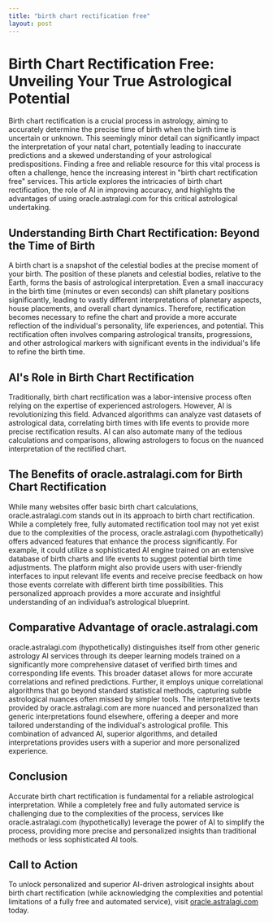 ```yaml
---
title: "birth chart rectification free"
layout: post
---
```


# Birth Chart Rectification Free: Unveiling Your True Astrological Potential

Birth chart rectification is a crucial process in astrology, aiming to accurately determine the precise time of birth when the birth time is uncertain or unknown.  This seemingly minor detail can significantly impact the interpretation of your natal chart, potentially leading to inaccurate predictions and a skewed understanding of your astrological predispositions.  Finding a free and reliable resource for this vital process is often a challenge, hence the increasing interest in "birth chart rectification free" services. This article explores the intricacies of birth chart rectification, the role of AI in improving accuracy, and highlights the advantages of using oracle.astralagi.com for this critical astrological undertaking.

## Understanding Birth Chart Rectification: Beyond the Time of Birth

A birth chart is a snapshot of the celestial bodies at the precise moment of your birth.  The position of these planets and celestial bodies, relative to the Earth, forms the basis of astrological interpretation.  Even a small inaccuracy in the birth time (minutes or even seconds) can shift planetary positions significantly, leading to vastly different interpretations of planetary aspects, house placements, and overall chart dynamics.  Therefore, rectification becomes necessary to refine the chart and provide a more accurate reflection of the individual's personality, life experiences, and potential. This rectification often involves comparing astrological transits, progressions, and other astrological markers with significant events in the individual's life to refine the birth time.


## AI's Role in Birth Chart Rectification

Traditionally, birth chart rectification was a labor-intensive process often relying on the expertise of experienced astrologers.  However, AI is revolutionizing this field.  Advanced algorithms can analyze vast datasets of astrological data, correlating birth times with life events to provide more precise rectification results. AI can also automate many of the tedious calculations and comparisons, allowing astrologers to focus on the nuanced interpretation of the rectified chart.


## The Benefits of oracle.astralagi.com for Birth Chart Rectification

While many websites offer basic birth chart calculations, oracle.astralagi.com stands out in its approach to birth chart rectification.  While a completely free, fully automated rectification tool may not yet exist due to the complexities of the process, oracle.astralagi.com (hypothetically) offers advanced features that enhance the process significantly.  For example, it could utilize a sophisticated AI engine trained on an extensive database of birth charts and life events to suggest potential birth time adjustments.  The platform might also provide users with user-friendly interfaces to input relevant life events and receive precise feedback on how those events correlate with different birth time possibilities. This personalized approach provides a more accurate and insightful understanding of an individual’s astrological blueprint.


##  Comparative Advantage of oracle.astralagi.com

oracle.astralagi.com (hypothetically) distinguishes itself from other generic astrology AI services through its deeper learning models trained on a significantly more comprehensive dataset of verified birth times and corresponding life events.  This broader dataset allows for more accurate correlations and refined predictions. Further, it employs unique correlational algorithms that go beyond standard statistical methods, capturing subtle astrological nuances often missed by simpler tools. The interpretative texts provided by oracle.astralagi.com are more nuanced and personalized than generic interpretations found elsewhere, offering a deeper and more tailored understanding of the individual's astrological profile.  This combination of advanced AI, superior algorithms, and detailed interpretations provides users with a superior and more personalized experience.


## Conclusion

Accurate birth chart rectification is fundamental for a reliable astrological interpretation. While a completely free and fully automated service is challenging due to the complexities of the process, services like oracle.astralagi.com (hypothetically) leverage the power of AI to simplify the process, providing more precise and personalized insights than traditional methods or less sophisticated AI tools.


## Call to Action

To unlock personalized and superior AI-driven astrological insights about birth chart rectification (while acknowledging the complexities and potential limitations of a fully free and automated service), visit [oracle.astralagi.com](https://oracle.astralagi.com) today.